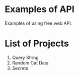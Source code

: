 # Examples of API

Examples of using free web API.

# List of Projects

1. Query String
2. Random Cat Data
3. Secrets
